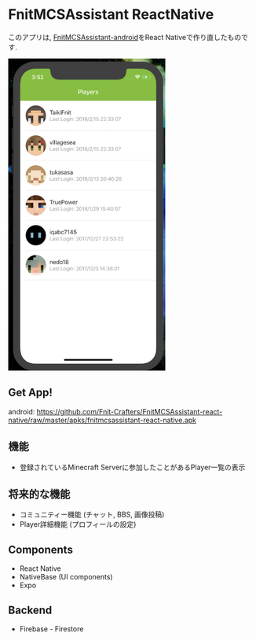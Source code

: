 # FnitMCSAssistant ReactNative
このアプリは, [FnitMCSAssistant-android](https://github.com/Fnit-Crafters/FnitMCSAssistant-android)をReact Nativeで作り直したものです. 

<img src="https://raw.githubusercontent.com/Fnit-Crafters/FnitMCSAssistant-react-native/master/Screen%20Shot%202018-04-17%20at%203.52.00%20PM.png" width="320px">

## Get App!
android: https://github.com/Fnit-Crafters/FnitMCSAssistant-react-native/raw/master/apks/fnitmcsassistant-react-native.apk

## 機能
* 登録されているMinecraft Serverに参加したことがあるPlayer一覧の表示

## 将来的な機能
* コミュニティー機能 (チャット, BBS, 画像投稿)
* Player詳細機能 (プロフィールの設定)

## Components
* React Native
* NativeBase (UI components)
* Expo

## Backend
* Firebase - Firestore
